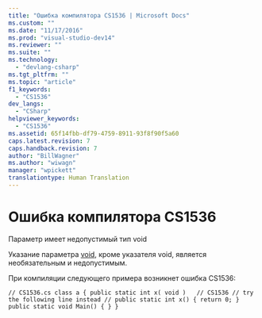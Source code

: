 ```yaml
---
title: "Ошибка компилятора CS1536 | Microsoft Docs"
ms.custom: ""
ms.date: "11/17/2016"
ms.prod: "visual-studio-dev14"
ms.reviewer: ""
ms.suite: ""
ms.technology: 
  - "devlang-csharp"
ms.tgt_pltfrm: ""
ms.topic: "article"
f1_keywords: 
  - "CS1536"
dev_langs: 
  - "CSharp"
helpviewer_keywords: 
  - "CS1536"
ms.assetid: 65f14fbb-df79-4759-8911-93f8f90f5a60
caps.latest.revision: 7
caps.handback.revision: 7
author: "BillWagner"
ms.author: "wiwagn"
manager: "wpickett"
translationtype: Human Translation
---
```

# Ошибка компилятора CS1536
Параметр имеет недопустимый тип void  
  
 Указание параметра [void](../../csharp/language-reference/keywords/void.md), кроме указателя void, является необязательным и недопустимым.  
  
 При компиляции следующего примера возникнет ошибка CS1536:  
  
```  
// CS1536.cs class a { public static int x( void )   // CS1536 // try the following line instead // public static int x() { return 0; } public static void Main() { } }  
```